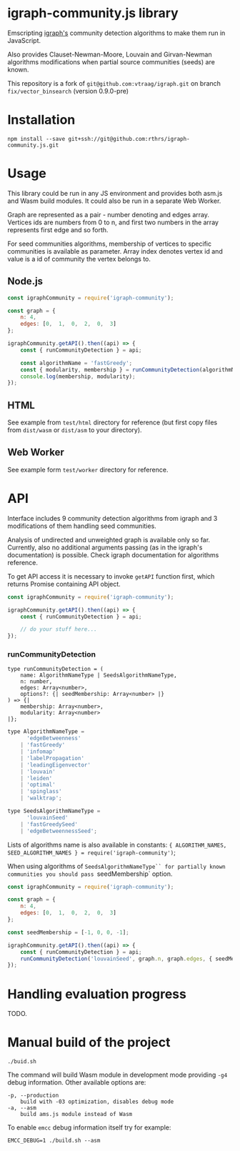# igraph-community.js library

Emscripting [igraph's](https://igraph.org/) community detection algorithms to make them run in JavaScript.
 
Also provides Clauset-Newman-Moore, Louvain and Girvan-Newman algorithms modifications when partial source communities (seeds) are known.

This repository is a fork of `git@github.com:vtraag/igraph.git` on branch `fix/vector_binsearch` (version 0.9.0-pre)

# Installation

```
npm install --save git+ssh://git@github.com:rthrs/igraph-community.js.git
```

# Usage

This library could be run in any JS environment and provides both asm.js and Wasm build modules. It could also be run in a separate Web Worker.

Graph are represented as a pair - number denoting and edges array. Vertices ids are numbers from 0 to n, and first two numbers in the array represents first edge and so forth. 

For seed communities algorithms, membership of vertices to specific communities is available as parameter. Array index denotes vertex id and value is a id of community the vertex belongs to. 

## Node.js
```js
const igraphCommunity = require('igraph-community');

const graph = {
    n: 4,
    edges: [0,  1,  0,  2,  0,  3]
};

igraphCommunity.getAPI().then((api) => {
    const { runCommunityDetection } = api;

    const algorithmName = 'fastGreedy';
    const { modularity, membership } = runCommunityDetection(algorithmName, graph.n, graph.edges);
    console.log(membership, modularity);
});
```

## HTML

See example from `test/html` directory for reference  (but first copy files from `dist/wasm` or `dist/asm` to your directory).

## Web Worker

See example form `test/worker` directory for reference.

# API

Interface includes 9 community detection algorithms from igraph and 3 modifications of them handling seed communities.

Analysis of undirected and unweighted graph is available only so far. Currently, also no additional arguments passing (as in the igraph's documentation) is possible. Check igraph documentation for algorithms reference.

To get API access it is necessary to invoke `getAPI` function first, which returns Promise containing API object.

```js
const igraphCommunity = require('igraph-community');

igraphCommunity.getAPI().then((api) => {
    const { runCommunityDetection } = api;

    // do your stuff here...
});
``` 

### runCommunityDetection

```flow js
type runCommunityDetection = (
    name: AlgorithmNameType | SeedsAlgorithmNameType,
    n: number,
    edges: Array<number>,
    options?: {| seedMembership: Array<number> |}
) => {|
    membership: Array<number>,
    modularity: Array<number>
|};
```

```js
type AlgorithmNameType = 
      'edgeBetweenness'
    | 'fastGreedy'
    | 'infomap'
    | 'labelPropagation'
    | 'leadingEigenvector'
    | 'louvain'
    | 'leiden'
    | 'optimal'
    | 'spinglass'
    | 'walktrap';
```

```js
type SeedsAlgorithmNameType = 
      'louvainSeed'      
    | 'fastGreedySeed'
    | 'edgeBetweennessSeed';
```

Lists of algorithms name is also available in constants: `{ ALGORITHM_NAMES, SEED_ALGORITHM_NAMES } = require('igraph-community')`;

When using algorithms of `SeedsAlgorithmNameType`` for partially known communities you should pass `seedMembership` option.

```js
const igraphCommunity = require('igraph-community');

const graph = {
    n: 4,
    edges: [0,  1,  0,  2,  0,  3]
};

const seedMembership = [-1, 0, 0, -1];

igraphCommunity.getAPI().then((api) => {
    const { runCommunityDetection } = api;
    runCommunityDetection('louvainSeed', graph.n, graph.edges, { seedMembership });
});
```

# Handling evaluation progress

TODO. 

# Manual build of the project

```
./buid.sh
```

The command will build Wasm module in development mode providing `-g4` debug information. Other available options are:

```
-p, --production
    build with -03 optimization, disables debug mode
-a, --asm
    build ams.js module instead of Wasm
```

To enable `emcc` debug information itself try for example:

```
EMCC_DEBUG=1 ./build.sh --asm
```
